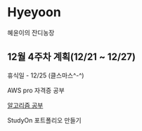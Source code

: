 # Hyeyoon
혜윤이의 잔디농장

## 12월 4주차 계획(12/21 ~ 12/27)
휴식일 - 12/25 (클스마스^-^)

AWS pro 자격증 공부

[알고리즘 공부](https://github.com/hyeyoon0808/Algorithm_Study)

StudyOn 포트폴리오 만들기
